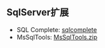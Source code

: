 ## SqlServer扩展

- SQL Complete: [sqlcomplete](https://www.devart.com/dbforge/sql/sqlcomplete/)
- MsSqlTools: [MsSqlTools.zip](https://github.com/colindcli/CodeGit/files/1523554/MsSqlTools.zip)
